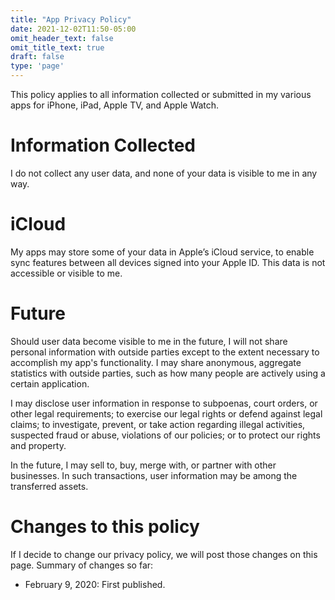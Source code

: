 ```yaml
---
title: "App Privacy Policy"
date: 2021-12-02T11:50-05:00
omit_header_text: false
omit_title_text: true
draft: false
type: 'page'
---
```


This policy applies to all information collected or submitted in my various apps for iPhone, iPad, Apple TV, and Apple Watch.

# Information Collected
I do not collect any user data, and none of your data is visible to me in any way.

# iCloud
My apps may store some of your data in Apple’s iCloud service, to enable sync features between all devices signed into your Apple ID. This data is not accessible or visible to me.

# Future
Should user data become visible to me in the future, I will not share personal information with outside parties except to the extent necessary to accomplish my app's functionality. I may share anonymous, aggregate statistics with outside parties, such as how many people are actively using a certain application.

I may disclose user information in response to subpoenas, court orders, or other legal requirements; to exercise our legal rights or defend against legal claims; to investigate, prevent, or take action regarding illegal activities, suspected fraud or abuse, violations of our policies; or to protect our rights and property.

In the future, I may sell to, buy, merge with, or partner with other businesses. In such transactions, user information may be among the transferred assets.

# Changes to this policy
If I decide to change our privacy policy, we will post those changes on this page. Summary of changes so far:
- February 9, 2020: First published.